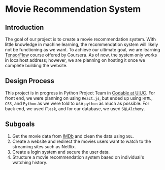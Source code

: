 <h1>Movie Recommendation System</h1>


<h2>Introduction</h2>
The goal of our project is to create a movie recommendation system. With little knowledge in machine learning, the recommendation system will likely not be functioning as we want. To achieve our ultimate goal, we are learning <a href="https://www.coursera.org/professional-certificates/tensorflow-in-practice">TensorFlow</a> course offered by Coursera. As of now, the system only works in localhost address; however, we are planning on hosting it once we complete building the website.


<h2>Design Process</h2>
This project is in progress in Python Project Team in <a href="illinois.campuslabs.com/engage/organization/codable">Codable at UIUC</a>. For front end, we were planning on using <code>React.js</code>, but ended up using <code>HTML</code>, <code>CSS</code>, and <code>Python</code> as we were told to use <code>python</code> as much as possible. For back end, we used <code>Flask</code>, and for our database, we used <code>SQLAlchemy</code>.  

<h2>Subgoals</h2>
<ol>
  <li>Get the movie data from <a href="https://datasets.imdbws.com/">IMDb</a> and clean the data using <code>SQL</code>.</li>
  <li>Create a website and redirect the movies users want to watch to the streaming sites such as Netflix.</li>
  <li>Create a login system and secure the user data.</li>
  <li>Structure a movie recommendation system based on individual's watching history.</li>
 </ol>


